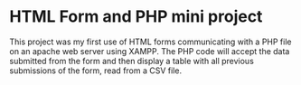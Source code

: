 # HTML Form and PHP mini project
This project was my first use of HTML forms communicating with a PHP file on an apache web server using XAMPP.
The PHP code will accept the data submitted from the form and then display a table with all previous submissions of the form, read from a CSV file.
